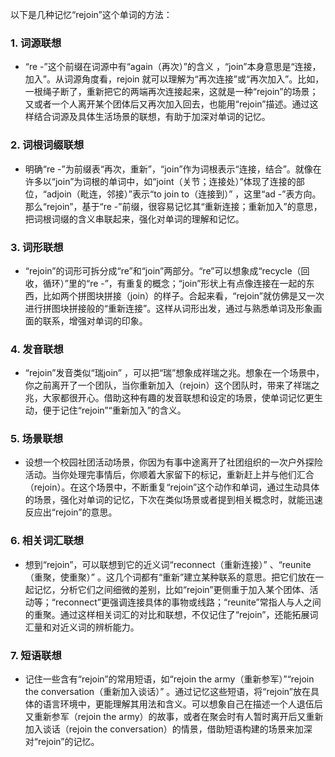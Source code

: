 以下是几种记忆“rejoin”这个单词的方法：

### 1. 词源联想
 - “re -”这个前缀在词源中有“again（再次）”的含义 ，“join”本身意思是“连接，加入”。从词源角度看，rejoin 就可以理解为“再次连接”或“再次加入”。比如，一根绳子断了，重新把它的两端再次连接起来，这就是一种“rejoin”的场景；又或者一个人离开某个团体后又再次加入回去，也能用“rejoin”描述。通过这样结合词源及具体生活场景的联想，有助于加深对单词的记忆。

### 2. 词根词缀联想
 - 明确“re -”为前缀表“再次，重新”，“join”作为词根表示“连接，结合”。就像在许多以“join”为词根的单词中，如“joint（关节；连接处）”体现了连接的部位，“adjoin（毗连，邻接）”表示“to join to（连接到）” ，这里“ad -”表方向。那么“rejoin”，基于“re -”前缀，很容易记忆其“重新连接；重新加入”的意思，把词根词缀的含义串联起来，强化对单词的理解和记忆。

### 3. 词形联想
 - “rejoin”的词形可拆分成“re”和“join”两部分。“re”可以想象成“recycle（回收，循环）”里的“re -”，有重复的概念；“join”形状上有点像连接在一起的东西，比如两个拼图块拼接（join）的样子。合起来看，“rejoin”就仿佛是又一次进行拼图块拼接般的“重新连接”。这样从词形出发，通过与熟悉单词及形象画面的联系，增强对单词的印象。

### 4. 发音联想
 - “rejoin”发音类似“瑞join” ，可以把“瑞”想象成祥瑞之兆。想象在一个场景中，你之前离开了一个团队，当你重新加入（rejoin）这个团队时，带来了祥瑞之兆，大家都很开心。借助这种有趣的发音联想和设定的场景，使单词记忆更生动，便于记住“rejoin”“重新加入”的含义。

### 5. 场景联想
 - 设想一个校园社团活动场景，你因为有事中途离开了社团组织的一次户外探险活动。当你处理完事情后，你顺着大家留下的标记，重新赶上并与他们汇合（rejoin）。在这个场景中，不断重复“rejoin”这个动作和单词，通过生动具体的场景，强化对单词的记忆，下次在类似场景或者提到相关概念时，就能迅速反应出“rejoin”的意思。

### 6. 相关词汇联想
 - 想到“rejoin”，可以联想到它的近义词“reconnect（重新连接）” 、“reunite（重聚，使重聚）” 。这几个词都有“重新”建立某种联系的意思。把它们放在一起记忆，分析它们之间细微的差别，比如“rejoin”更侧重于加入某个团体、活动等；“reconnect”更强调连接具体的事物或线路；“reunite”常指人与人之间的重聚。通过这样相关词汇的对比和联想，不仅记住了“rejoin”，还能拓展词汇量和对近义词的辨析能力。

### 7. 短语联想
 - 记住一些含有“rejoin”的常用短语，如“rejoin the army（重新参军）”“rejoin the conversation（重新加入谈话）” 。通过记忆这些短语，将“rejoin”放在具体的语言环境中，更能理解其用法和含义。可以想象自己在描述一个人退伍后又重新参军（rejoin the army）的故事，或者在聚会时有人暂时离开后又重新加入谈话（rejoin the conversation）的情景，借助短语构建的场景来加深对“rejoin”的记忆。 